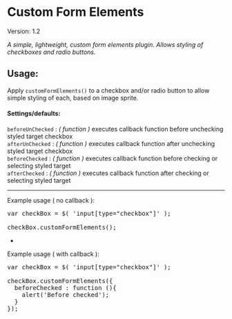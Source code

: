 <h1>Custom Form Elements</h1>
Version: 1.2

<i>A simple, lightweight, custom form elements plugin.  Allows styling of checkboxes and radio buttons.</i>

<h2>Usage:</h2>

Apply <code>customFormElements()</code> to a checkbox and/or radio button to allow simple styling of each, based on image sprite.

<h4>Settings/defaults:</h4>

<code>beforeUnChecked</code> : <i>( function )</i> executes callback function before unchecking styled target checkbox<br>
<code>afterUnChecked</code> : <i>( function )</i> executes callback function after unchecking styled target checkbox<br>
<code>beforeChecked</code> : <i>( function )</i> executes callback function before checking or selecting styled target<br>
<code>afterChecked</code> : <i>( function )</i> executes callback function after checking or selecting styled target<br>

---

Example usage ( no callback ):

<pre>
var checkBox = $( 'input[type="checkbox"]' );

checkBox.customFormElements();
</pre>
-

Example usage ( with callback ):

<pre>
var checkBox = $( 'input[type="checkbox"]' );

checkBox.customFormElements({
  beforeChecked : function (){
    alert('Before checked');
  }
});
</pre>
